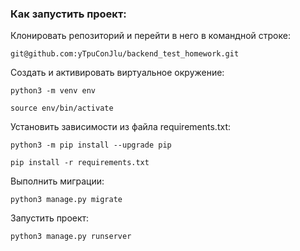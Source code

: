 ### Как запустить проект:

Клонировать репозиторий и перейти в него в командной строке:

```
git@github.com:yTpuConJlu/backend_test_homework.git
```

Cоздать и активировать виртуальное окружение:

```
python3 -m venv env
```

```
source env/bin/activate
```
Установить зависимости из файла requirements.txt:

```
python3 -m pip install --upgrade pip
```

```
pip install -r requirements.txt
```

Выполнить миграции:

```
python3 manage.py migrate
```

Запустить проект:

```
python3 manage.py runserver
```
